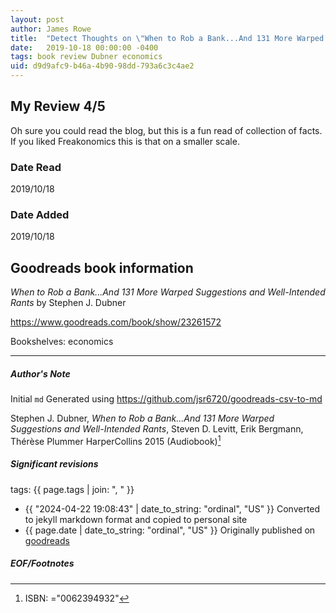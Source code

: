 ```yaml
---
layout: post
author: James Rowe
title:  "Detect Thoughts on \"When to Rob a Bank...And 131 More Warped Suggestions and Well-Intended Rants\""
date:   2019-10-18 00:00:00 -0400
tags: book review Dubner economics
uid: d9d9afc9-b46a-4b90-98dd-793a6c3c4ae2
---
```


<!-- highly dependent on how you personally use jekyll templates, and how you want this to show up -->
<!-- escape any jekyll keys with double brackets -->

## My Review 4/5

Oh sure you could read the blog, but this is a fun read of collection of facts. If you liked Freakonomics this is that on a smaller scale.

### Date Read
2019/10/18

### Date Added
2019/10/18

## Goodreads book information

*When to Rob a Bank...And 131 More Warped Suggestions and Well-Intended Rants* by Stephen J. Dubner

https://www.goodreads.com/book/show/23261572

Bookshelves: economics

---

##### Author's Note

Initial `md` Generated using https://github.com/jsr6720/goodreads-csv-to-md

Stephen J. Dubner, *When to Rob a Bank...And 131 More Warped Suggestions and Well-Intended Rants*, Steven D. Levitt, Erik Bergmann, Thérèse Plummer HarperCollins 2015 (Audiobook)[^1]

##### Significant revisions

tags: {{ page.tags | join: ", " }} <!-- todo move this somewhere -->

- {{ "2024-04-22 19:08:43" | date_to_string: "ordinal", "US" }} Converted to jekyll markdown format and copied to personal site
- {{ page.date | date_to_string: "ordinal", "US" }} Originally published on [goodreads](https://www.goodreads.com)

##### EOF/Footnotes

[^1]: ISBN: ="0062394932"